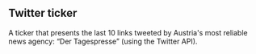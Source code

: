 ## Twitter ticker

A ticker that presents the last 10 links tweeted by Austria's most reliable news agency: “Der Tagespresse” (using the Twitter API).
